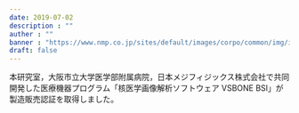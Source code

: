 ```yaml
---
date: 2019-07-02
description : ""
auther : ""
banner : "https://www.nmp.co.jp/sites/default/images/corpo/common/img/icon/logo-01.png"
draft: false
---
```


本研究室，大阪市立大学医学部附属病院，日本メジフィジックス株式会社で共同開発した医療機器プログラム「核医学画像解析ソフトウェア VSBONE BSI」が製造販売認証を取得しました。
